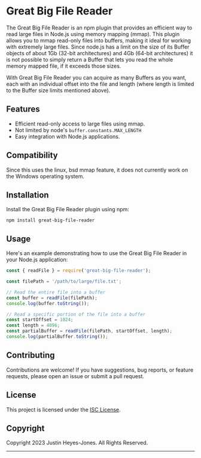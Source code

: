 # Great Big File Reader

The Great Big File Reader is an npm plugin that provides an efficient way to read large files in Node.js using memory mapping (mmap). This plugin allows you to mmap read-only files into buffers, making it ideal for working with extremely large files. Since node.js has a limit on the size of its Buffer objects of about 1Gb (32-bit architectures) and 4Gb (64-bit architectures) it is not possible to simply return a Buffer that lets you read the whole memory mapped file, if it exceeds those sizes.

With Great Big File Reader you can acquire as many Buffers as you want, each with an individual offset into the file and length (where length is limited to the Buffer size limits mentioned above).

## Features

- Efficient read-only access to large files using mmap.
- Not limited by node's `buffer.constants.MAX_LENGTH`
- Easy integration with Node.js applications.

## Compatibility

Since this uses the linux, bsd mmap feature, it does not currently work on the Windows operating system.

## Installation

Install the Great Big File Reader plugin using npm:

```shell
npm install great-big-file-reader
```

## Usage

Here's an example demonstrating how to use the Great Big File Reader in your Node.js application:

```javascript
const { readFile } = require('great-big-file-reader');

const filePath = '/path/to/large/file.txt';

// Read the entire file into a buffer
const buffer = readFile(filePath);
console.log(buffer.toString());

// Read a specific portion of the file into a buffer
const startOffset = 1024;
const length = 4096;
const partialBuffer = readFile(filePath, startOffset, length);
console.log(partialBuffer.toString());
```

## Contributing

Contributions are welcome! If you have suggestions, bug reports, or feature requests, please open an issue or submit a pull request.

## License

This project is licensed under the [ISC License](https://opensource.org/licenses/ISC).

## Copyright

Copyright 2023 Justin Heyes-Jones. All Rights Reserved.

---
